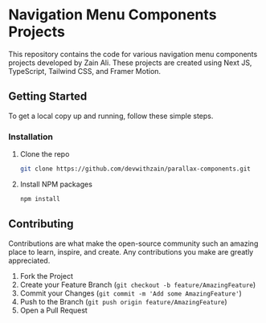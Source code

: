 # Navigation Menu Components Projects

This repository contains the code for various navigation menu components projects developed by Zain Ali. These projects are created using Next JS, TypeScript, Tailwind CSS, and Framer Motion.

## Getting Started

To get a local copy up and running, follow these simple steps.

### Installation

1. Clone the repo
   ```sh
   git clone https://github.com/devwithzain/parallax-components.git
   ```
2. Install NPM packages
   ```sh
   npm install
   ```

## Contributing

Contributions are what make the open-source community such an amazing place to learn, inspire, and create. Any contributions you make are greatly appreciated.

1. Fork the Project
2. Create your Feature Branch (`git checkout -b feature/AmazingFeature`)
3. Commit your Changes (`git commit -m 'Add some AmazingFeature'`)
4. Push to the Branch (`git push origin feature/AmazingFeature`)
5. Open a Pull Request
